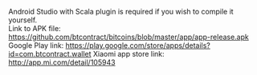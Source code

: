 Android Studio with Scala plugin is required if you wish to compile it yourself.  
Link to APK file: https://github.com/btcontract/bitcoins/blob/master/app/app-release.apk  
Google Play link: https://play.google.com/store/apps/details?id=com.btcontract.wallet
Xiaomi app store link: http://app.mi.com/detail/105943
